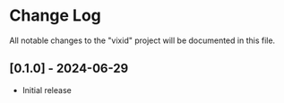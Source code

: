 # Change Log

All notable changes to the "vixid" project will be documented in this file.

## [0.1.0] - 2024-06-29

-   Initial release
